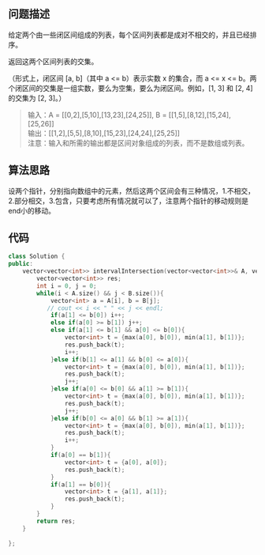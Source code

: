 ## 问题描述

给定两个由一些闭区间组成的列表，每个区间列表都是成对不相交的，并且已经排序。

返回这两个区间列表的交集。

（形式上，闭区间 [a, b]（其中 a <= b）表示实数 x 的集合，而 a <= x <= b。两个闭区间的交集是一组实数，要么为空集，要么为闭区间。例如，[1, 3] 和 [2, 4] 的交集为 [2, 3]。）

> 输入：A = [[0,2],[5,10],[13,23],[24,25]], B = [[1,5],[8,12],[15,24],[25,26]]  
输出：[[1,2],[5,5],[8,10],[15,23],[24,24],[25,25]]  
注意：输入和所需的输出都是区间对象组成的列表，而不是数组或列表。

## 算法思路

设两个指针，分别指向数组中的元素，然后这两个区间会有三种情况，1.不相交，2.部分相交，3.包含，只要考虑所有情况就可以了，注意两个指针的移动规则是end小的移动。

## 代码

```c++
class Solution {
public:
    vector<vector<int>> intervalIntersection(vector<vector<int>>& A, vector<vector<int>>& B) {
        vector<vector<int>> res;
        int i = 0, j = 0;
        while(i < A.size() && j < B.size()){
            vector<int> a = A[i], b = B[j];
           // cout << i << " " << j << endl;
            if(a[1] <= b[0]) i++;
            else if(a[0] >= b[1]) j++;
            else if(a[1] <= b[1] && a[0] <= b[0]){
                vector<int> t = {max(a[0], b[0]), min(a[1], b[1])};
                res.push_back(t);
                i++;
            }else if(b[1] <= a[1] && b[0] <= a[0]){
                vector<int> t = {max(a[0], b[0]), min(a[1], b[1])};
                res.push_back(t);
                j++;
            }else if(a[0] <= b[0] && a[1] >= b[1]){
                vector<int> t = {max(a[0], b[0]), min(a[1], b[1])};
                res.push_back(t);
                j++;
            }else if(b[0] <= a[0] && b[1] >= a[1]){
                vector<int> t = {max(a[0], b[0]), min(a[1], b[1])};
                res.push_back(t);
                i++;
            }
            if(a[0] == b[1]){
                vector<int> t = {a[0], a[0]};
                res.push_back(t);
            }
            if(a[1] == b[0]){
                vector<int> t = {a[1], a[1]};
                res.push_back(t);
            }
        }
        return res;
    }
    
};
```

